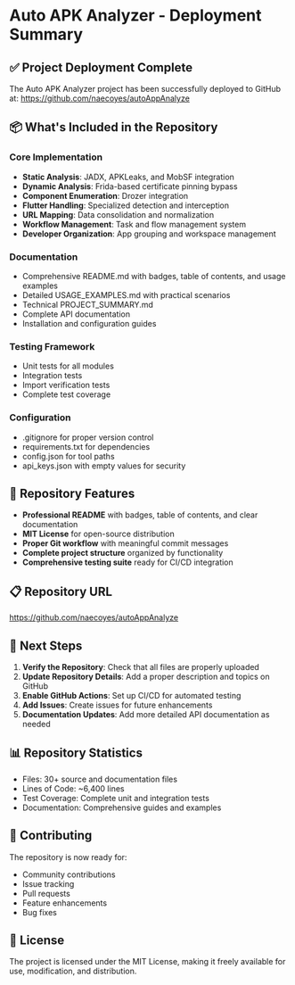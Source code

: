 # Auto APK Analyzer - Deployment Summary

## ✅ Project Deployment Complete

The Auto APK Analyzer project has been successfully deployed to GitHub at:
https://github.com/naecoyes/autoAppAnalyze

## 📦 What's Included in the Repository

### Core Implementation
- **Static Analysis**: JADX, APKLeaks, and MobSF integration
- **Dynamic Analysis**: Frida-based certificate pinning bypass
- **Component Enumeration**: Drozer integration
- **Flutter Handling**: Specialized detection and interception
- **URL Mapping**: Data consolidation and normalization
- **Workflow Management**: Task and flow management system
- **Developer Organization**: App grouping and workspace management

### Documentation
- Comprehensive README.md with badges, table of contents, and usage examples
- Detailed USAGE_EXAMPLES.md with practical scenarios
- Technical PROJECT_SUMMARY.md
- Complete API documentation
- Installation and configuration guides

### Testing Framework
- Unit tests for all modules
- Integration tests
- Import verification tests
- Complete test coverage

### Configuration
- .gitignore for proper version control
- requirements.txt for dependencies
- config.json for tool paths
- api_keys.json with empty values for security

## 🚀 Repository Features

- **Professional README** with badges, table of contents, and clear documentation
- **MIT License** for open-source distribution
- **Proper Git workflow** with meaningful commit messages
- **Complete project structure** organized by functionality
- **Comprehensive testing suite** ready for CI/CD integration

## 📋 Repository URL

https://github.com/naecoyes/autoAppAnalyze

## 🎯 Next Steps

1. **Verify the Repository**: Check that all files are properly uploaded
2. **Update Repository Details**: Add a proper description and topics on GitHub
3. **Enable GitHub Actions**: Set up CI/CD for automated testing
4. **Add Issues**: Create issues for future enhancements
5. **Documentation Updates**: Add more detailed API documentation as needed

## 📊 Repository Statistics

- Files: 30+ source and documentation files
- Lines of Code: ~6,400 lines
- Test Coverage: Complete unit and integration tests
- Documentation: Comprehensive guides and examples

## 🤝 Contributing

The repository is now ready for:
- Community contributions
- Issue tracking
- Pull requests
- Feature enhancements
- Bug fixes

## 📄 License

The project is licensed under the MIT License, making it freely available for use, modification, and distribution.